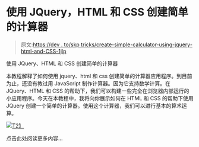 # 使用 JQuery，HTML 和 CSS 创建简单的计算器

> 原文:[https://dev . to/skp tricks/create-simple-calculator-using-jquery-html-and-CSS-1jlp](https://dev.to/skptricks/create-simple-calculator-using-jquery-html-and-css-1jlp)

使用 JQuery、HTML 和 CSS 创建简单的计算器

本教程解释了如何使用 jquery、html 和 css 创建简单的计算器应用程序。到目前为止，还没有教过用 JavaScript 制作计算器。因为它支持数学计算。在 JQuery、HTML 和 CSS 的帮助下，我们可以构建一些完全在浏览器内部运行的小应用程序。今天在本教程中，我将向你展示如何在 HTML 和 CSS 的帮助下使用 JQuery 创建一个简单的计算器。使用这个计算器，我们可以进行基本的算术运算。

[![](../Images/5c9a1b98a70067be5d4dac4cdd672695.png)T2】](https://res.cloudinary.com/practicaldev/image/fetch/s--NP_F6sKk--/c_limit%2Cf_auto%2Cfl_progressive%2Cq_auto%2Cw_880/https://1.bp.blogspot.com/-su0q4tkVOJM/XMl9_Oe6jyI/AAAAAAAACw0/ncSX66IVCpEFRk4yQf5u0_nsM-TpLINDQCLcBGAs/s400/a1.PNG)

点击此处阅读更多内容...